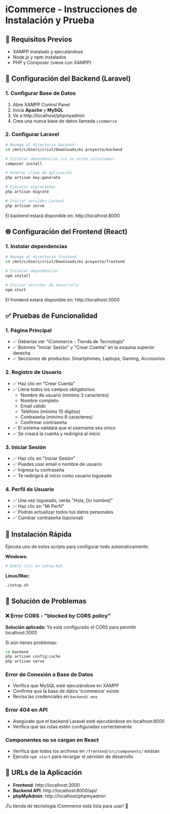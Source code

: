 # iCommerce - Instrucciones de Instalación y Prueba

## 🔧 Requisitos Previos
- XAMPP instalado y ejecutándose
- Node.js y npm instalados
- PHP y Composer (viene con XAMPP)

## 📂 Configuración del Backend (Laravel)

### 1. Configurar Base de Datos
1. Abre XAMPP Control Panel
2. Inicia **Apache** y **MySQL**
3. Ve a http://localhost/phpmyadmin
4. Crea una nueva base de datos llamada `icommerce`

### 2. Configurar Laravel
```bash
# Navega al directorio backend
cd /mnt/c/Users/crist/Downloads/mi-proyecto/backend

# Instalar dependencias (si no están instaladas)
composer install

# Generar clave de aplicación
php artisan key:generate

# Ejecutar migraciones
php artisan migrate

# Iniciar servidor Laravel
php artisan serve
```

El backend estará disponible en: http://localhost:8000

## 🌐 Configuración del Frontend (React)

### 1. Instalar dependencias
```bash
# Navega al directorio frontend
cd /mnt/c/Users/crist/Downloads/mi-proyecto/frontend

# Instalar dependencias
npm install

# Iniciar servidor de desarrollo
npm start
```

El frontend estará disponible en: http://localhost:3000

## ✅ Pruebas de Funcionalidad

### 1. Página Principal
- ✅ Deberías ver "iCommerce - Tienda de Tecnología"
- ✅ Botones "Iniciar Sesión" y "Crear Cuenta" en la esquina superior derecha
- ✅ Secciones de productos: Smartphones, Laptops, Gaming, Accesorios

### 2. Registro de Usuario
- ✅ Haz clic en "Crear Cuenta"
- ✅ Llena todos los campos obligatorios:
  - Nombre de usuario (mínimo 3 caracteres)
  - Nombre completo
  - Email válido
  - Teléfono (mínimo 10 dígitos)
  - Contraseña (mínimo 8 caracteres)
  - Confirmar contraseña
- ✅ El sistema validará que el username sea único
- ✅ Se creará la cuenta y redirigirá al inicio

### 3. Iniciar Sesión
- ✅ Haz clic en "Iniciar Sesión"
- ✅ Puedes usar email o nombre de usuario
- ✅ Ingresa tu contraseña
- ✅ Te redirigirá al inicio como usuario logueado

### 4. Perfil de Usuario
- ✅ Una vez logueado, verás "Hola, [tu nombre]"
- ✅ Haz clic en "Mi Perfil"
- ✅ Podrás actualizar todos tus datos personales
- ✅ Cambiar contraseña (opcional)

## 🚀 Instalación Rápida

Ejecuta uno de estos scripts para configurar todo automáticamente:

**Windows:**
```bash
# Doble clic en setup.bat
```

**Linux/Mac:**
```bash
./setup.sh
```

## 🐛 Solución de Problemas

### ❌ Error CORS - "blocked by CORS policy"
**Solución aplicada:** Ya está configurado el CORS para permitir localhost:3000

Si aún tienes problemas:
```bash
cd backend
php artisan config:cache
php artisan serve
```

### Error de Conexión a Base de Datos
- Verifica que MySQL esté ejecutándose en XAMPP
- Confirma que la base de datos 'icommerce' existe
- Revisa las credenciales en `backend/.env`

### Error 404 en API
- Asegúrate que el backend Laravel esté ejecutándose en localhost:8000
- Verifica que las rutas estén configuradas correctamente

### Componentes no se cargan en React
- Verifica que todos los archivos en `/frontend/src/components/` existan
- Ejecuta `npm start` para recargar el servidor de desarrollo

## 📱 URLs de la Aplicación

- **Frontend**: http://localhost:3000
- **Backend API**: http://localhost:8000/api/
- **phpMyAdmin**: http://localhost/phpmyadmin

¡Tu tienda de tecnología iCommerce está lista para usar! 🚀